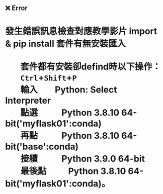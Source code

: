 
## ❌ Error
# 發生錯誤訊息檢查對應教學影片 import & pip install 套件有無安裝匯入 <br><br> &emsp;&ensp; 套件都有安裝卻defind時以下操作： <br> &emsp;&ensp; `Ctrl`+`Shift`+`P` <br> &emsp;&ensp; 輸入&thinsp;&thinsp;&thinsp;&emsp;&ensp;Python: Select Interpreter <br> &emsp;&ensp; 點選 &emsp;&emsp;&ensp;Python 3.8.10 64-bit('myflask01':conda) <br> &emsp;&ensp; 再點 &emsp;&emsp;&ensp;Python 3.8.10 64-bit('base':conda) <br> &emsp;&ensp; 接續 &emsp;&emsp;&ensp;Python 3.9.0 64-bit <br> &emsp;&ensp; 最後點　&emsp;&ensp;Python 3.8.10 64-bit('myflask01':conda)。
